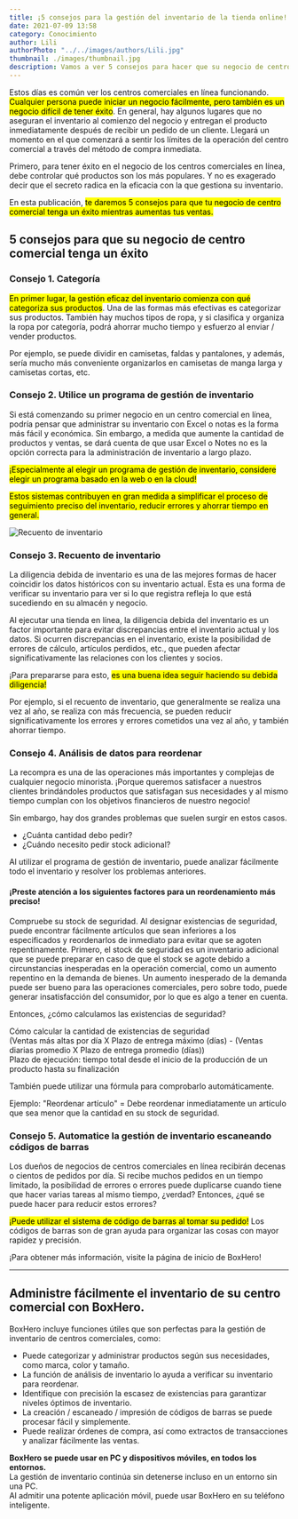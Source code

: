 ```yaml
---
title: ¡5 consejos para la gestión del inventario de la tienda online!
date: 2021-07-09 13:58
category: Conocimiento
author: Lili
authorPhoto: "../../images/authors/Lili.jpg"
thumbnail: ./images/thumbnail.jpg
description: Vamos a ver 5 consejos para hacer que su negocio de centro comercial sea un éxito mientras aumenta las ventas.
---
```


Estos días es común ver los centros comerciales en línea funcionando. <mark>Cualquier persona puede iniciar un negocio fácilmente, pero también es un negocio difícil de tener éxito</mark>. En general, hay algunos lugares que no aseguran el inventario al comienzo del negocio y entregan el producto inmediatamente después de recibir un pedido de un cliente. Llegará un momento en el que comenzará a sentir los límites de la operación del centro comercial a través del método de compra inmediata.

Primero, para tener éxito en el negocio de los centros comerciales en línea, debe controlar qué productos son los más populares. Y no es exagerado decir que el secreto radica en la eficacia con la que gestiona su inventario.

En esta publicación, <mark>te daremos 5 consejos para que tu negocio de centro comercial tenga un éxito mientras aumentas tus ventas.</mark>

## 5 consejos para que su negocio de centro comercial tenga un éxito

### Consejo 1. Categoría

<mark>En primer lugar, la gestión eficaz del inventario comienza con qué categoriza sus productos</mark>. Una de las formas más efectivas es categorizar sus productos. También hay muchos tipos de ropa, y si clasifica y organiza la ropa por categoría, podrá ahorrar mucho tiempo y esfuerzo al enviar / vender productos.

Por ejemplo, se puede dividir en camisetas, faldas y pantalones, y además, sería mucho más conveniente organizarlos en camisetas de manga larga y camisetas cortas, etc.

### Consejo 2. Utilice un programa de gestión de inventario

Si está comenzando su primer negocio en un centro comercial en línea, podría pensar que administrar su inventario con Excel o notas es la forma más fácil y económica. Sin embargo, a medida que aumente la cantidad de productos y ventas, se dará cuenta de que usar Excel o Notes no es la opción correcta para la administración de inventario a largo plazo.

<mark>¡Especialmente al elegir un programa de gestión de inventario, considere elegir un programa basado en la web o en la cloud!</mark>

<mark>Estos sistemas contribuyen en gran medida a simplificar el proceso de seguimiento preciso del inventario, reducir errores y ahorrar tiempo en general.</mark>

![Recuento de inventario](./images/1.jpg)

### Consejo 3. Recuento de inventario

La diligencia debida de inventario es una de las mejores formas de hacer coincidir los datos históricos con su inventario actual. Esta es una forma de verificar su inventario para ver si lo que registra refleja lo que está sucediendo en su almacén y negocio.

Al ejecutar una tienda en línea, la diligencia debida del inventario es un factor importante para evitar discrepancias entre el inventario actual y los datos. Si ocurren discrepancias en el inventario, existe la posibilidad de errores de cálculo, artículos perdidos, etc., que pueden afectar significativamente las relaciones con los clientes y socios.

¡Para prepararse para esto, <mark>es una buena idea seguir haciendo su debida diligencia!</mark>

Por ejemplo, si el recuento de inventario, que generalmente se realiza una vez al año, se realiza con más frecuencia, se pueden reducir significativamente los errores y errores cometidos una vez al año, y también ahorrar tiempo.

### Consejo 4. Análisis de datos para reordenar

La recompra es una de las operaciones más importantes y complejas de cualquier negocio minorista. ¡Porque queremos satisfacer a nuestros clientes brindándoles productos que satisfagan sus necesidades y al mismo tiempo cumplan con los objetivos financieros de nuestro negocio!

Sin embargo, hay dos grandes problemas que suelen surgir en estos casos.

- ¿Cuánta cantidad debo pedir?
- ¿Cuándo necesito pedir stock adicional?

Al utilizar el programa de gestión de inventario, puede analizar fácilmente todo el inventario y resolver los problemas anteriores.

#### ¡Preste atención a los siguientes factores para un reordenamiento más preciso!

Compruebe su stock de seguridad. Al designar existencias de seguridad, puede encontrar fácilmente artículos que sean inferiores a los especificados y reordenarlos de inmediato para evitar que se agoten repentinamente. Primero, el stock de seguridad es un inventario adicional que se puede preparar en caso de que el stock se agote debido a circunstancias inesperadas en la operación comercial, como un aumento repentino en la demanda de bienes. Un aumento inesperado de la demanda puede ser bueno para las operaciones comerciales, pero sobre todo, puede generar insatisfacción del consumidor, por lo que es algo a tener en cuenta.

Entonces, ¿cómo calculamos las existencias de seguridad?

<tip-box>
Cómo calcular la cantidad de existencias de seguridad<br/>
(Ventas más altas por día X Plazo de entrega máximo (días) - (Ventas diarias promedio X Plazo de entrega promedio (días))<br/>
<gray-text>Plazo de ejecución: tiempo total desde el inicio de la producción de un producto hasta su finalización</gray-text>
</tip-box>

También puede utilizar una fórmula para comprobarlo automáticamente.

<gray-text>Ejemplo: "Reordenar artículo" = Debe reordenar inmediatamente un artículo que sea menor que la cantidad en su stock de seguridad.</gray-text>

### Consejo 5. Automatice la gestión de inventario escaneando códigos de barras

Los dueños de negocios de centros comerciales en línea recibirán decenas o cientos de pedidos por día. Si recibe muchos pedidos en un tiempo limitado, la posibilidad de errores o errores puede duplicarse cuando tiene que hacer varias tareas al mismo tiempo, ¿verdad? Entonces, ¿qué se puede hacer para reducir estos errores?

<mark>¡Puede utilizar el sistema de código de barras al tomar su pedido!</mark> Los códigos de barras son de gran ayuda para organizar las cosas con mayor rapidez y precisión.

¡Para obtener más información, visite la página de inicio de BoxHero!

---

## Administre fácilmente el inventario de su centro comercial con BoxHero.

BoxHero incluye funciones útiles que son perfectas para la gestión de inventario de centros comerciales, como:

- Puede categorizar y administrar productos según sus necesidades, como marca, color y tamaño.
- La función de análisis de inventario lo ayuda a verificar su inventario para reordenar.
- Identifique con precisión la escasez de existencias para garantizar niveles óptimos de inventario.
- La creación / escaneado / impresión de códigos de barras se puede procesar fácil y simplemente.
- Puede realizar órdenes de compra, así como extractos de transacciones y analizar fácilmente las ventas.

<tip-box>

**BoxHero se puede usar en PC y dispositivos móviles, en todos los entornos.**<br/>
La gestión de inventario continúa sin detenerse incluso en un entorno sin una PC.<br/>
Al admitir una potente aplicación móvil, puede usar BoxHero en su teléfono inteligente.

</tip-box>
